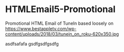 # HTMLEmail5-Promotional
Promotional HTML Email of TuneIn based loosely on https://www.bestappletv.com/wp-content/uploads/2018/03/tunein_on_roku-620x350.jpg


asdfsafafa
gsdfgsdfgsdfg
